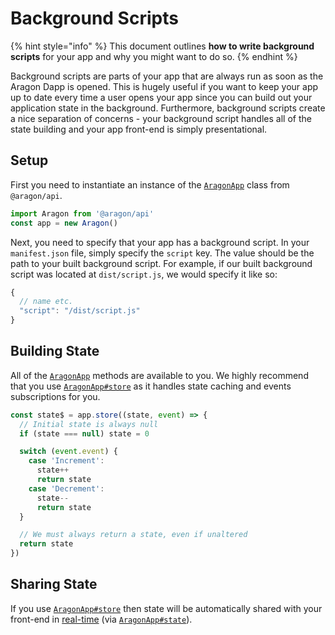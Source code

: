 # Background Scripts

{% hint style="info" %}
This document outlines **how to write background scripts** for your app and why you might want to do so.
{% endhint %}

Background scripts are parts of your app that are always run as soon as the Aragon Dapp is opened. This is hugely useful if you want to keep your app up to date every time a user opens your app since you can build out your application state in the background. Furthermore, background scripts create a nice separation of concerns - your background script handles all of the state building and your app front-end is simply presentational.

## Setup <a href="#setup" id="setup"></a>

First you need to instantiate an instance of the [`AragonApp`](app-api.md) class from `@aragon/api`.

```javascript
import Aragon from '@aragon/api'
const app = new Aragon()
```

Next, you need to specify that your app has a background script. In your `manifest.json` file, simply specify the `script` key. The value should be the path to your built background script. For example, if our built background script was located at `dist/script.js`, we would specify it like so:

```javascript
{
  // name etc.
  "script": "/dist/script.js"
}
```

## Building State <a href="#building-state" id="building-state"></a>

All of the [`AragonApp`](app-api.md#aragonapp) methods are available to you. We highly recommend that you use [`AragonApp#store`](app-api.md#store) as it handles state caching and events subscriptions for you.

```javascript
const state$ = app.store((state, event) => {
  // Initial state is always null
  if (state === null) state = 0

  switch (event.event) {
    case 'Increment':
      state++
      return state
    case 'Decrement':
      state--
      return state
  }

  // We must always return a state, even if unaltered
  return state
})
```

## Sharing State <a href="#sharing-state" id="sharing-state"></a>

If you use [`AragonApp#store`](app-api.md#store) then state will be automatically shared with your front-end in [real-time](https://en.wikipedia.org/wiki/Real-time\_web) (via [`AragonApp#state`](app-api.md#state)).

